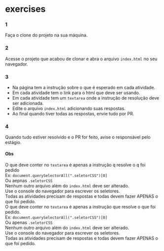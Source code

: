 # exercises

### 1
Faça o clone do projeto na sua máquina.

### 2
Acesse o projeto que acabou de clonar e abra o arquivo `index.html` no seu navegador.

### 3
- Na página tem a instrução sobre o que é esperado em cada atividade.
- Em cada atividade tem o link para o html que deve ser usando.
- Em cada atividade tem um `textarea` onde a instrução de resolução deve ser adicionada.
- Edite o arquivo `index.html` adicionando suas respostas.
- Ao final quando tiver todas as respostas, envie tudo por PR.

### 4
Quando tudo estiver resolvido e o PR for feito, avise o responsável pelo estágio.


#### Obs
O que deve conter no `textarea` é apenas a instrução  q resolve o q foi pedido  
    Ex: `document.querySelectorAll(".seletorCSS")[0]`  
        Ou aepnas `.seletorCSS`  
Nenhum outro arquivo além do `index.html` deve ser alterado.  
Use o console do navegador para escrever os seletores.  
Todas as atividades precisam de respostas e todas devem fazer APENAS o que foi pedido.  
O que deve conter no `textarea` é apenas a instrução  que resolve o que foi pedido.  
    Ex: `document.querySelectorAll(".seletorCSS")[0]`  
        Ou apenas `.seletorCSS`  
Nenhum outro arquivo além do `index.html` deve ser alterado.  
Use o console do navegador para escrever os seletores.  
Todas as atividades precisam de respostas e todas devem fazer APENAS o que foi pedido.  




